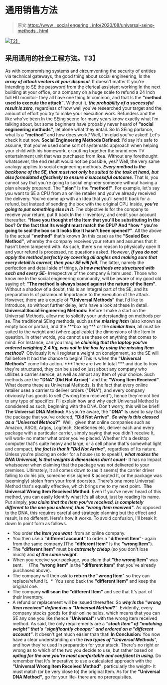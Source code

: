 # 通用销售方法

> 原文:[https://www . social engering . info/2020/08/universal-seing-methods . html](https://www.socialengineering.info/2020/08/universal-seing-methods.html)

[![](../Images/977f5809f62f626b0fbb905014375d23.png)T2】](https://1.bp.blogspot.com/-u1SV1mX4oao/XxG6xUJb-ZI/AAAAAAAAkpI/j3gs4rm4l-UtRgdGudZhjoAmzZD-uiHMwCLcBGAsYHQ/s1600/Universal%2BSocial%2BEngineering%2BMethods.%2Bwww.socialengineers.net.jpg)

## **采用通用的社会工程方法。T3】**

As with compromising systems and circumventing the security of entities via technical gateways, the good thing about social engineering, Is the ***array of attack vectors at your disposal***. It doesn't matter If you're Intending to SE the password from the clerical assistant working In the next building at your office, or a company on a huge scale to refund a 24 Inch full HD monitor- they all have one thing In common, and that Is the **"method used to execute the attack"**. Without It, ***the probability of a successful result Is zero***, regardless of how well you've researched your target and the amount of effort you try to make your execution work.
  Refunders and the like who've been In the SEing scene for many years know exactly what I'm talking about, but some beginners have probably never heard of **"social engineering methods"**, let alone what they entail. So In SEing parlance, what Is a **"method"** and how does work? Well, I'm glad you've asked! Let's check It out now.
  **Social Engineering Methods Defined:**
  I'd say It's safe to assume, that you've used some sort of systematic approach when helping your child with his homework, or putting together the brand new TV entertainment unit that was purchased from Ikea. Without any forethought whatsoever, the end result would not be possible, yes? Well, the very same analogy applies to social engineering methods. ***Every method Is the backbone of the SE, that must not only be suited to the task at hand, but also formulated effectively to ensure a successful outcome***. That Is, you cannot say that you're going to social engineer someone without having a plan already prepared. The **"plan"** Is the **"method!"**.
  For example, let's say you want to SE a CPU from an online retailer and you've already received the delivery. You've come up with an Idea that you'll send It back for a refund, but Instead of sending the box with the original CPU Inside, ***you're going to put something else In It***. The objective Is for the company to receive your return, put It back In their Inventory, and credit your account thereafter. **"Have you thought of the Item that you'll be substituting In the box? Or the fact that Its weight must match the CPU? And *how * you're going to seal the box so It looks like It hasn't been opened?"**.
  All the above Is the actual **"method"** that's known (In this case) as the **"Sealed Box Method"**, whereby the company receives your return and assumes that It hasn't been tampered with. As such, there's no reason to physically open It and your refund Is processed, no questions asked. However, ***If you do not apply the method perfectly by covering all angles and making sure that every detail Is correct, then your SE will fail***. The latter, namely the perfection and detail side of things, ***Is how methods are structured with each and every SE***- Irrespective of the company & Item used.
  Those who know me In the social engineering community, will be aware of my good old saying of: **"The method Is always based against the nature of the Item"**. Without a shadow of a doubt, this Is an Integral part of the SE, and Its preparation Is of paramount Importance to the execution of the attack. However, there are a couple of **"Universal Methods"** that I'd like to Introduce, so without further delay, let's have a look at these In detail.
  **Universal Social Engineering Methods:**
  Before I make a start on the Universal Methods, allow me to solidify your understanding on methods per se. The traditional SEing methods, such as the ***missing Item*** (also known as empty box or partial), and the ***boxing *** or the ***similar Item***, all must be suited to the weight and (where applicable) the dimensions of the Item In question. In other words, you cannot use these on anything that comes to mind. For Instance, can you Imagine ***claiming that the laptop you've ordered weighing 2.4 Kg, was not In the box by using the missing Item method?***  Obviously It will register a weight on consignment, so the SE will fail before It had the chance to begin!
  This Is when the **"Universal Methods"** come Into action. ***There are two In total *** and due to how they're structured, they can be used on just about any company who utilizes a carrier service, as well as almost any Item of your choice. Such methods are the **"DNA" (Did Not Arrive)"** and the **"Wrong Item Received"**. What deems these as Universal Methods, Is the fact that every online retailer uses a carrier to deliver orders ("DNA"), and every company obviously has goods to sell ("wrong Item received"), hence they're not tied to any type of specifics. I'll explain how and why each Universal Method Is considered as such, beginning with the DNA. Don't worry, this will be brief!
  **The Universal DNA Method:**
  As you're aware, the **"DNA"** Is used to say that the package that you've ordered, **"Did Not Arrive"**. ***So why Is this classed as a "Universal Method?"***  Well,  given that online companies such as Amazon, ASOS, Argos, Logitech, SteelSeries etc, deliver each and every package with a particular carrier, simply saying that you didn't receive It, will work- no matter what order you've placed. Whether It's a desktop computer that's quite heavy and large, or a cell phone that's somewhat light and compact, ***the fact Is that It "Did Not Arrive"***, regardless of Its nature. 
  Unless you're placing an order for a house (so to speak!), ***what makes the DNA Universal, Is that weights & dimensions don't count***- It has no Impact whatsoever when claiming that the package was not delivered to your premises. Ultimately, It all comes down to (as It seems) the carrier driver failing to do his job, someone else signed & accepted It, or the package was (seemingly) stolen from your front doorstep. There's one more Universal Method that's equally effective, which brings me to my next point. 
  **The Universal Wrong Item Received Method:**
  Even If you've never heard of this method, you can easily Identify what It's all about, just by reading Its name. Put simply, ***you claim that the Item you've received, Is completely different to the one you ordered, thus "wrong Item received"***. As opposed to the DNA, this requires careful and strategic planning but the effect and result, Is no different. Here's how It works. To avoid confusion, I'll break It down In point form as follows.
  * You order ***the Item you want***  from an online company.
* You then use a **"different account"** to order a **"different Item"**- again from the same company.(The **"different Item"** Is the **"wrong Item"**).
* The **"different Item"** must be ***extremely cheap*** (so you don't lose much) and ***of the same weight***.
* When you receive your package, you claim that **"the wrong Item"** was sent. 
   (The **"wrong Item"** Is the **"different Item"** that you've already purchased above).
* The company will then ask to **return the "wrong Item**" so they can replace/refund It. 
*  You send back the **"different Item"** and keep the original one.
* The company **will scan the "different Item"** and see that It's part of their Inventory.
* A refund or replacement will be Issued thereafter.
  So ***why Is the "wrong Item received" defined as a "Universal Method?"***  Evidently, every company stocks goods for their online sales, which means that you can SE any one you like (hence **"Universal"**) with the wrong Item received method. As said, the only requirements are a ***"stock Item" of "matching weight" that's "significantly cheaper" and ordered on a "different account"***. It doesn't get much easier than that!
  **In Conclusion:**
  You now have a clear understanding on the ***two types of "Universal Methods***", and how they're used In preparation for your attack. There's no right or wrong as to which of the two you decide to use, but rather based on ***opting for the one you're most comfortable and confident In using***. Do remember that It's Imperative to use a calculated approach with the **"Universal Wrong Item Received Method"**, particularly the weight- It must match (or be very close to) the original Item. As for the **"Universal DNA Method"**, go for your life- there are no prerequisites.